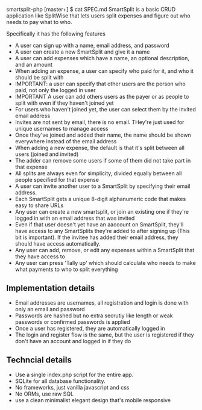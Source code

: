 smartsplit-php [master+] $ cat SPEC.md
SmartSplit is a basic CRUD application like SplitWise that lets users split expenses and figure out who needs to pay what to who.

Specifically it has the following features

* A user can sign up with a name, email address, and password
* A user can create a new SmartSplit and give it a name
* A user can add expenses which have a name, an optional description, and an amount
* When adding an expense, a user can specify who paid for it, and who it should be split with
* IMPORTANT: a user can specify that other users are the person who paid, not only the logged in user
* IMPORTANT A user can add others users as the payer or as people to split with even if they haven't joined yet
* For users who haven't joined yet, the user can select them by the invited email address
* Invites are not sent by email, there is no email. THey're just used for unique usernames to manage access
* Once they've joined and added their name, the name should be shown everywhere instead of the email address
* When adding a new expense, the default is that it's split between all users (joined and invited)
* The adder can remove some users if some of them did not take part in that expense
* All splits are always even for simplicity, divided equally between all people specified for that expense
* A user can invite another user to a SmartSplit by specifying their email address.
* Each SmartSplit gets a unique 8-digit alphanumeric code that makes easy to share URLs
* Any user can create a new smartsplit, or join an existing one if they're logged in with an email address that was invited
* Even if that user doesn't yet have an aaccount on SmartSplit, they'll have access to any SmartSplits they're added to after signing up (This bit is important). If the invitee has added their email address, they should have access automatically.
* Any user can add, remove, or edit any expenses within a SmartSplit that they have access to
* Any user can press 'Tally up' which should calculate who needs to make what payments to who to split everything

## Implementation details

* Email addresses are usernames, all registration and login is done with only an email and password
* Passwords are hashed but no extra secrutiy like length or weak passwords or confirmed passwords is applied
* Once a user has registered, they are automatically logged in
* The login and register flow is the same, but the user is registered if they don't have an account and logged in if they do

## Techncial details

* Use a single index.php script for the entire app.
* SQLite for all database functionality.
* No frameworks, just vanilla javascript and css
* No ORMs, use raw SQL
* use a clean minimalist elegant design that's mobile responsive